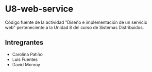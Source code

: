 # U8-web-service
Código fuente de la actividad "Diseño e implementación de un servicio web" perteneciente a la Unidad 8 del curso de Sistemas Distribuidos.

## Intregrantes
- Carolina Patiño
- Luis Fuentes
- David Monroy
